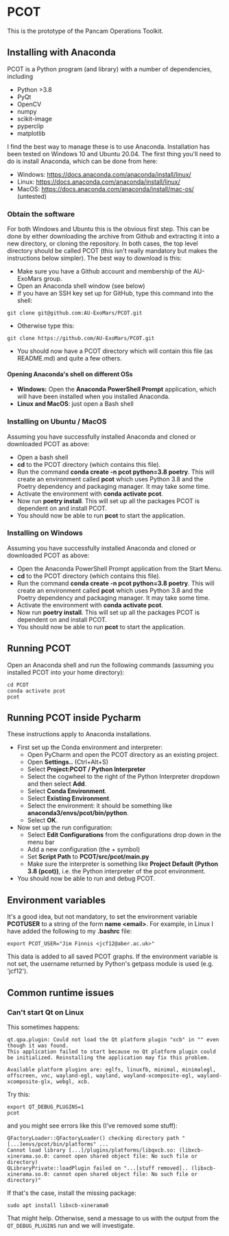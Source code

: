 # PCOT

This is the prototype of the Pancam Operations Toolkit. 

## Installing with Anaconda
PCOT is a Python program (and library) with a number of dependencies, including
* Python >3.8
* PyQt
* OpenCV
* numpy
* scikit-image
* pyperclip
* matplotlib

I find the best way to manage these is to use Anaconda. Installation has been tested on Windows 10
and Ubuntu 20.04. The first thing you'll need to do is install Anaconda, which can be done from here:
* Windows: https://docs.anaconda.com/anaconda/install/linux/
* Linux: https://docs.anaconda.com/anaconda/install/linux/
* MacOS: https://docs.anaconda.com/anaconda/install/mac-os/ (untested)


### Obtain the software

For both Windows and Ubuntu this is the obvious first step. This can be done by
either downloading the archive from Github and extracting it into a new directory,
or cloning the repository. In both cases, the top level directory should be called
PCOT (this isn't really mandatory but makes the instructions below simpler).
The best way to download is this:

* Make sure you have a Github account and membership of the AU-ExoMars group.
* Open an Anaconda shell window (see below)  
* If you have an SSH key set up for GitHub, type this command into the shell:
```shell
git clone git@github.com:AU-ExoMars/PCOT.git
```
* Otherwise type this:
```shell
git clone https://github.com/AU-ExoMars/PCOT.git
```
* You should now have a PCOT directory which will contain this file (as README.md)
and quite a few others.

#### Opening Anaconda's shell on different OSs
* **Windows:** Open the **Anaconda PowerShell Prompt** application, which will have been installed when you
installed Anaconda.
* **Linux and MacOS**: just open a Bash shell  




### Installing on Ubuntu / MacOS
Assuming you have successfully installed Anaconda and cloned or downloaded PCOT as above:
* Open a bash shell
* **cd** to the PCOT directory (which contains this file).
* Run the command **conda create -n pcot python=3.8 poetry**.
This will create an environment called **pcot** which uses Python 3.8 and the Poetry dependency
and packaging manager. It may take some time.
* Activate the environment with **conda activate pcot**.
* Now run **poetry install**. This will set up all the packages PCOT is dependent on and install
PCOT.
* You should now be able to run **pcot** to start the application.

### Installing on Windows
Assuming you have successfully installed Anaconda and cloned or downloaded PCOT as above:
* Open the Anaconda PowerShell Prompt application from the Start Menu.
* **cd** to the PCOT directory (which contains this file).
* Run the command **conda create -n pcot python=3.8 poetry**.
This will create an environment called **pcot** which uses Python 3.8 and the Poetry dependency
and packaging manager. It may take some time.
* Activate the environment with **conda activate pcot**.
* Now run **poetry install**. This will set up all the packages PCOT is dependent on and install
PCOT.
* You should now be able to run **pcot** to start the application.

<!---
## One last step
Because the **pds4-tools** package isn't in any Anaconda reposities yet,
you'll need to install it manually. With the pcot environment active, run
```
pip3 install pds4-tools
```
-->

## Running PCOT
Open an Anaconda shell and run the following commands (assuming you installed PCOT into your home directory):
```shell
cd PCOT
conda activate pcot
pcot
```

## Running PCOT inside Pycharm
These instructions apply to Anaconda installations.

* First set up the Conda environment and interpreter:
    * Open PyCharm and open the PCOT directory as an existing project.
    * Open **Settings..** (Ctrl+Alt+S)
    * Select **Project:PCOT / Python Interpreter**
    * Select the cogwheel to the right of the Python Interpreter dropdown and then select  **Add**.
    * Select **Conda Environment**.
    * Select **Existing Environment**.
    * Select the environment: it should be something like **anaconda3/envs/pcot/bin/python**.
    * Select **OK**.
* Now set up the run configuration:
    * Select **Edit Configurations** from the configurations drop down in the menu bar
    * Add a new configuration (the + symbol)
    * Set **Script Path** to **PCOT/src/pcot/__main__.py**
    * Make sure the interpreter is something like **Project Default (Python 3.8 (pcot))**, i.e. the Python interpreter of the pcot environment.
* You should now be able to run and debug PCOT.

## Environment variables

It's a good idea, but not mandatory, to set the environment variable
**PCOTUSER** to a string of the form **name \<email\>**. For example,
in Linux I have added the following to my **.bashrc** file:
```
export PCOT_USER="Jim Finnis <jcf12@aber.ac.uk>"
```
This data is added to all saved PCOT graphs. If the environment variable
is not set, the username returned by Python's getpass module is used
(e.g. 'jcf12').

## Common runtime issues

### Can't start Qt on Linux

This sometimes happens:
```
qt.qpa.plugin: Could not load the Qt platform plugin "xcb" in "" even though it was found.
This application failed to start because no Qt platform plugin could be initialized. Reinstalling the application may fix this problem.

Available platform plugins are: eglfs, linuxfb, minimal, minimalegl, offscreen, vnc, wayland-egl, wayland, wayland-xcomposite-egl, wayland-xcomposite-glx, webgl, xcb.

```
Try this:
```
export QT_DEBUG_PLUGINS=1
pcot
```
and you might see errors like this (I've removed some stuff):
```
QFactoryLoader::QFactoryLoader() checking directory path "[...]envs/pcot/bin/platforms" ...
Cannot load library [...]/plugins/platforms/libqxcb.so: (libxcb-xinerama.so.0: cannot open shared object file: No such file or directory)
QLibraryPrivate::loadPlugin failed on "...[stuff removed].. (libxcb-xinerama.so.0: cannot open shared object file: No such file or directory)"
```
If that's the case, install the missing package:
```
sudo apt install libxcb-xinerama0
```
That might help. Otherwise, send a message to us with the output from the ```QT_DEBUG_PLUGINS``` run and we will investigate.

